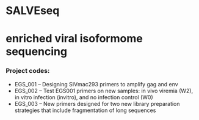 # SALVEseq
# enriched viral isoformome sequencing

### Project codes:
- EGS_001 – Designing SIVmac293 primers to amplify gag and env
- EGS_002 – Test EGS001 primers on new samples: in vivo viremia (W2), in vitro infection (invitro), and no infection control (W0)
- EGS_003 – New primers designed for two new library preparation strategies that include fragmentation of long sequences

